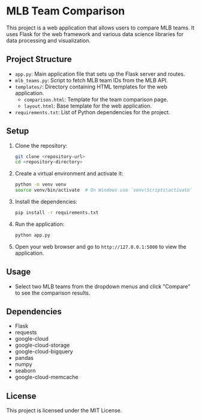# MLB Team Comparison

This project is a web application that allows users to compare MLB teams. It uses Flask for the web framework and various data science libraries for data processing and visualization.

## Project Structure

- `app.py`: Main application file that sets up the Flask server and routes.
- `mlb_teams.py`: Script to fetch MLB team IDs from the MLB API.
- `templates/`: Directory containing HTML templates for the web application.
  - `comparison.html`: Template for the team comparison page.
  - `layout.html`: Base template for the web application.
- `requirements.txt`: List of Python dependencies for the project.

## Setup

1. Clone the repository:
    ```sh
    git clone <repository-url>
    cd <repository-directory>
    ```

2. Create a virtual environment and activate it:
    ```sh
    python -m venv venv
    source venv/bin/activate  # On Windows use `venv\Scripts\activate`
    ```

3. Install the dependencies:
    ```sh
    pip install -r requirements.txt
    ```

4. Run the application:
    ```sh
    python app.py
    ```

5. Open your web browser and go to `http://127.0.0.1:5000` to view the application.

## Usage

- Select two MLB teams from the dropdown menus and click "Compare" to see the comparison results.

## Dependencies

- Flask
- requests
- google-cloud
- google-cloud-storage
- google-cloud-bigquery
- pandas
- numpy
- seaborn
- google-cloud-memcache

## License

This project is licensed under the MIT License.